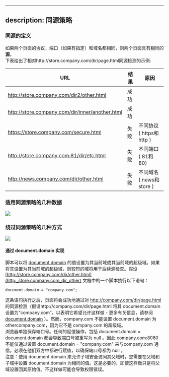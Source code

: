 ---

## description: 同源策略

### **同源**的**定义**
如果两个页面的协议，端口（如果有指定）和域名都相同，则两个页面具有相同的**源**。<br />下表给出了相对http://store.company.com/dir/page.html同源检测的示例:

| URL | 结果 | 原因 |
| --- | --- | --- |
| http://store.company.com/dir2/other.html | 成功 |  |
| http://store.company.com/dir/inner/another.html | 成功 |  |
| https://store.company.com/secure.html | 失败 | 不同协议 ( https和http ) |
| http://store.company.com:81/dir/etc.html | 失败 | 不同端口 ( 81和80) |
| http://news.company.com/dir/other.html | 失败 | 不同域名 ( news和store ) |

### 适用同源策略的几种数据
![](./image%2033.png#from=url&id=zWhdd&originalType=binary&ratio=1&rotation=0&showTitle=false&status=done&style=none&title=)
### 绕过同源策略的几种方式
![](./image%20127.png#from=url&id=N1naB&originalType=binary&ratio=1&rotation=0&showTitle=false&status=done&style=none&title=)
#### 通过 document.domain 实现
脚本可以将 [document.domain](https://developer.mozilla.org/zh-CN/docs/Web/API/Document/domain) 的值设置为其当前域或其当前域的超级域。如果将其设置为其当前域的超级域，则较短的域将用于后续源检查。假设 [http://store.company.com/dir/other.html](http:_store.company.com_dir_other) 文档中的一个脚本执行以下语句：
```
document.domain = "company.com";
```
这条语句执行之后，页面将会成功地通过对 http://company.com/dir/page.html 的同源检测（假设http://company.com/dir/page.html 将其 document.domain 设置为“company.com”，以表明它希望允许这样做 - 更多有关信息，请参阅 [document.domain](https://developer.mozilla.org/zh-CN/docs/Web/API/Document/domain) ）。然而，company.com 不能设置 document.domain 为 othercompany.com，因为它不是 company.com 的超级域。<br />浏览器单独保存端口号。任何的赋值操作，包括 document.domain = document.domain 都会导致端口号被重写为 null 。因此 company.com:8080 不能仅通过设置 document.domain = "company.com" 来与company.com 通信。必须在他们双方中都进行赋值，以确保端口号都为 null 。<br />注意：使用 document.domain 来允许子域安全访问其父域时，您需要在父域和子域中设置 document.domain 为相同的值。这是必要的，即使这样做只是将父域设置回其原始值。不这样做可能会导致权限错误。
